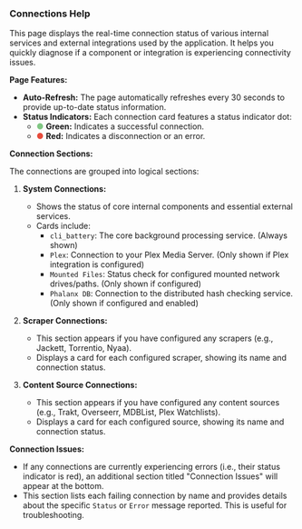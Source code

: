 ### Connections Help

This page displays the real-time connection status of various internal services and external integrations used by the application. It helps you quickly diagnose if a component or integration is experiencing connectivity issues.

**Page Features:**

*   **Auto-Refresh:** The page automatically refreshes every 30 seconds to provide up-to-date status information.
*   **Status Indicators:** Each connection card features a status indicator dot:
    *   <span style="color: #81C784;">●</span> **Green:** Indicates a successful connection.
    *   <span style="color: #e74c3c;">●</span> **Red:** Indicates a disconnection or an error.

**Connection Sections:**

The connections are grouped into logical sections:

1.  **System Connections:**
    *   Shows the status of core internal components and essential external services.
    *   Cards include:
        *   `cli_battery`: The core background processing service. (Always shown)
        *   `Plex`: Connection to your Plex Media Server. (Only shown if Plex integration is configured)
        *   `Mounted Files`: Status check for configured mounted network drives/paths. (Only shown if configured)
        *   `Phalanx DB`: Connection to the distributed hash checking service. (Only shown if configured and enabled)

2.  **Scraper Connections:**
    *   This section appears if you have configured any scrapers (e.g., Jackett, Torrentio, Nyaa).
    *   Displays a card for each configured scraper, showing its name and connection status.

3.  **Content Source Connections:**
    *   This section appears if you have configured any content sources (e.g., Trakt, Overseerr, MDBList, Plex Watchlists).
    *   Displays a card for each configured source, showing its name and connection status.

**Connection Issues:**

*   If any connections are currently experiencing errors (i.e., their status indicator is red), an additional section titled "Connection Issues" will appear at the bottom.
*   This section lists each failing connection by name and provides details about the specific `Status` or `Error` message reported. This is useful for troubleshooting.
